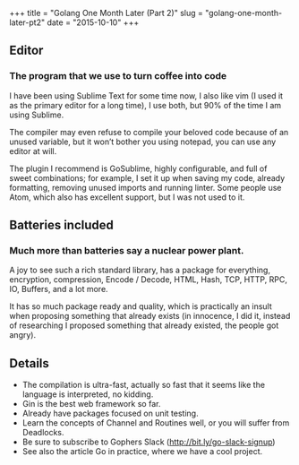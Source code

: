 +++
title = "Golang One Month Later (Part 2)"
slug = "golang-one-month-later-pt2"
date = "2015-10-10"
+++

## Editor

### The program that we use to turn coffee into code

I have been using Sublime Text for some time now, I also like vim (I used it as the primary editor for a long time), I use both, but 90% of the time I am using Sublime.

The compiler may even refuse to compile your beloved code because of an unused variable, but it won’t bother you using notepad, you can use any editor at will.

The plugin I recommend is GoSublime, highly configurable, and full of sweet combinations; for example, I set it up when saving my code, already formatting, removing unused imports and running linter. Some people use Atom, which also has excellent support, but I was not used to it.

## Batteries included

### Much more than batteries say a nuclear power plant.

A joy to see such a rich standard library, has a package for everything, encryption, compression, Encode / Decode, HTML, Hash, TCP, HTTP, RPC, IO, Buffers, and a lot more.

It has so much package ready and quality, which is practically an insult when proposing something that already exists (in innocence, I did it, instead of researching I proposed something that already existed, the people got angry).

## Details
* The compilation is ultra-fast, actually so fast that it seems like the language is interpreted, no kidding.
* Gin is the best web framework so far.
* Already have packages focused on unit testing.
* Learn the concepts of Channel and Routines well, or you will suffer from Deadlocks.
* Be sure to subscribe to Gophers Slack (http://bit.ly/go-slack-signup)
* See also the article Go in practice, where we have a cool project.